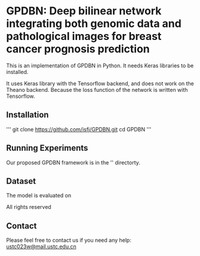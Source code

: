 # GPDBN: Deep bilinear network integrating both genomic data and pathological images for breast cancer prognosis prediction

This is an implementation of GPDBN in Python. It needs Keras libraries to be installed.

It uses Keras library with the Tensorflow backend, and does not work on the Theano backend. Because the loss function of the network is written with Tensorflow.

## Installation
'''
git clone https://github.com/isfj/GPDBN.git
cd GPDBN
'''
## Running Experiments
Our proposed GPDBN framework is in the '' directorty.

## Dataset
The model is evaluated on 

All rights reserved

## Contact
Please feel free to contact us if you need any help: ustc023w@mail.ustc.edu.cn
